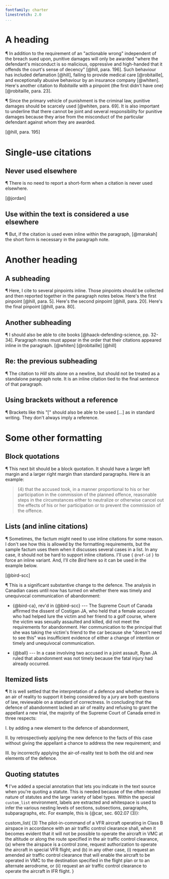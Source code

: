 ```yaml
---
fontfamily: charter
linestretch: 2.0
...
```


# A heading

¶ In addition to the requirement of an "actionable wrong" independent
of the breach sued upon, punitive damages will only be awarded "where
the defendant's misconduct is so malicious, oppressive and high-handed
that it offends the court's sense of decency" [@hill, para. 196]. Such
behaviour has included defamation [@hill], failing to provide medical
care [@robitaille], and exceptionally abusive behaviour by an
insurance company [@whiten]. Here's another citation to _Robitaille_
with a pinpoint (the first didn't have one) [@robitaille, para. 23].

¶ Since the primary vehicle of punishment is the criminal law,
punitive damages should be scarcely used [@whiten, para. 69]. It is
also important to underline that there cannot be joint and several
responsibility for punitive damages because they arise from the
misconduct of the particular defendant against whom they are awarded.

[@hill, para. 195]

# Single-use citations

## Never used elsewhere

¶ There is no need to report a short-form when a citation is never used
elsewhere.

[@jordan]

## Use within the text is considered a use elsewhere

¶ But, if the citation is used even inline within the paragraph, [@marakah] the
short form is necessary in the paragraph note.

# Another heading

## A subheading

¶ Here, I cite to several pinpoints inline. Those pinpoints should be
collected and then reported together in the paragraph notes
below. Here's the first pinpoint [@hill, para. 5]. Here's the second
pinpoint [@hill, para. 20]. Here's the final pinpoint [@hill,
para. 80].

## Another subheading

¶ I should also be able to cite books [@haack-defending-science,
pp. 32-34]. Paragraph notes must appear in the order that their
citations appeared inline in the paragraph. [@whiten] [@robitaille]
[@hill]

## Re: the previous subheading

¶ The citation to _Hill_ sits alone on a newline, but should not be
treated as a standalone paragraph note. It is an inline citation tied
to the final sentence of that paragraph.

## Using brackets without a reference

¶ Brackets like this "[" should also be able to be used [...] as in
standard writing. They don't always imply a reference.

# Some other formatting

## Block quotations

¶ This next bit should be a block quotation. It should have a larger
left margin and a larger right margin than standard paragraphs. Here
is an example:

> (4) that the accused took, in a manner proportional to his or her
participation in the commission of the planned offence, reasonable steps
in the circumstances either to neutralize or otherwise cancel out the effects
of his or her participation or to prevent the commission of the offence.

## Lists (and inline citations)

¶ Sometimes, the factum might need to use inline citations for some
reason. I don't see how this is allowed by the formatting
requirements, but the sample factum uses them when it discusses
several cases in a list. In any case, it should not be hard to support
inline citations. I'll use `{` `@ref-id` `}` to force an inline
variant. And, I'll cite _Bird_ here so it can be used in the example below.

[@bird-scc]

¶ This is a significant substantive change to the defence. The
analysis in Canadian cases until now has turned on whether there was
timely and unequivocal communication of abandonment:

* {@bird-ca}, rev'd in {@bird-scc} --- The
Supreme Court of Canada affirmed the dissent of Costigan JA, who held
that a female accused who had helped lure the victim and her friend to
a golf course, where the victim was sexually assaulted and killed, did
not meet the requirements for abandonment. Her communication to the
principal that she was taking the victim's friend to the car because
she "doesn't need to see this" was insufficient evidence of either a
change of intention or timely and unequivocal communication.

* {@ball} --- In a case involving two accused in a
joint assault, Ryan JA ruled that abandonment was not timely because
the fatal injury had already occurred.

## Itemized lists

¶ It is well settled that the interpretation of a defence and whether
there is an air of reality to support it being considered by a jury
are both questions of law, reviewable on a standard of correctness. In
concluding that the defence of abandonment lacked an air of reality
and refusing to grant the appellant a new trial, the majority of the
Supreme Court of Canada erred in three respects:

I.  by adding a new element to the defence of abandonment,

II.  by retrospectively applying the new defence to the facts of this
case without giving the appellant a chance to address the new
requirement; and

III.  by incorrectly applying the air-of-reality test to both the old
and new elements of the defence.

## Quoting statutes

¶ I've added a special annotation that lets you indicate in the text
source when you're quoting a statute. This is needed because of the
often-nested nature of statutes and the large variety of label
types. Within the special `custom_list` environment, labels are
extracted and whitespace is used to infer the various nesting levels
of sections, subsections, paragraphs, subparagraphs, etc. For example,
this is {@car, sec. 602.07 (3)}:

custom_list{
(3)  The pilot-in-command of a VFR aircraft operating in Class B
     airspace in accordance with an air traffic control clearance
     shall, when it becomes evident that it will not be possible to
     operate the aircraft in VMC at the altitude or along the route
     specified in the air traffic control clearance,
     (a)  where the airspace is a control zone, request authorization
	      to operate the aircraft in special VFR flight; and
     (b)  in any other case,
          (i)  request an amended air traffic control clearance that
		       will enable the aircraft to be operated in VMC to the
		       destination specified in the flight plan or to an
		       alternate aerodrome, or
          (ii)  request an air traffic control clearance to operate
			    the aircraft in IFR flight.
}
